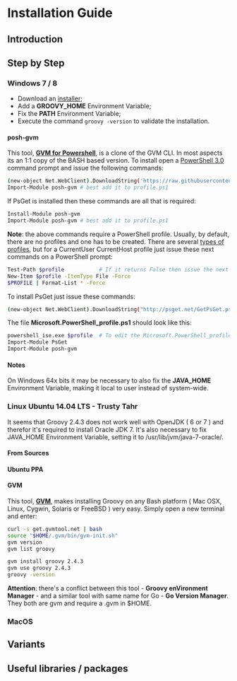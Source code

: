 # Installation Guide

## Introduction

## Step by Step

### Windows 7 / 8

- Download an [installer](http://groovy-lang.org/download.html#distro);
- Add a **GROOVY_HOME** Environment Variable;
- Fix the **PATH** Environment Variable;
- Execute the command ```groovy -version``` to validate the installation.

#### posh-gvm

This tool, **[GVM for Powershell](https://github.com/flofreud/posh-gvm)**, is a clone of the GVM CLI. In most aspects its an 1:1 copy of the BASH based version. To install open a [PowerShell 3.0](https://www.microsoft.com/en-us/download/details.aspx?id=34595) command prompt and issue the following commands:

```bash
(new-object Net.WebClient).DownloadString('https://raw.githubusercontent.com/flofreud/posh-gvm/master/GetPoshGvm.ps1') | iex
Import-Module posh-gvm # best add it to profile.ps1
```

If PsGet is installed then these commands are all that is required:

```bash
Install-Module posh-gvm
Import-Module posh-gvm # best add it to profile.ps1
```

**Note**: the above commands require a PowerShell profile. Usually, by default, there are no profiles and one has to be created. There are several [types of profiles](http://blogs.technet.com/b/heyscriptingguy/archive/2012/05/21/understanding-the-six-powershell-profiles.aspx), but for a CurrentUser CurrentHost profile just issue these next commands on a PowerShell prompt:

```bash
Test-Path $profile           # If it returns False then issue the next command.
New-Item $profile -ItemType File -Force
$PROFILE | Format-List * -Force
```

To install PsGet just issue these commands:

```bash
(new-object Net.WebClient).DownloadString("http://psget.net/GetPsGet.ps1") | iex
```

The file **Microsoft.PowerShell_profile.ps1** should look like this:

```bash
powershell_ise.exe $profile  # To edit the Microsoft.PowerShell_profile.ps1
Import-Module PsGet
Import-Module posh-gvm
```

#### Notes

On Windows 64x bits it may be necessary to also fix the **JAVA_HOME** Environment Variable, making it local to user instead of system-wide.

### Linux Ubuntu 14.04 LTS - Trusty Tahr

It seems that Groovy 2.4.3 does not work well with OpenJDK ( 6 or 7 ) and therefor it's required to install Oracle JDK 7. It's also necessary to fix JAVA_HOME Environment Variable, setting it to /usr/lib/jvm/java-7-oracle/.

#### From Sources

#### Ubuntu PPA

#### GVM

This tool, **[GVM](http://gvmtool.net/)**, makes installing Groovy on any Bash platform ( Mac OSX, Linux, Cygwin, Solaris or FreeBSD ) very easy. Simply open a new terminal and enter:

```bash
curl -s get.gvmtool.net | bash
source "$HOME/.gvm/bin/gvm-init.sh"
gvm version
gvm list groovy

gvm install groovy 2.4.3
gvm use groovy 2.4.3
groovy -version
```

**Attention**: there's a conflict between this tool - **Groovy enVironment Manager** - and a similar tool with same name for Go - **Go Version Manager**. They both are gvm and require a .gvm in $HOME.

### MacOS

## Variants

## Useful libraries / packages
